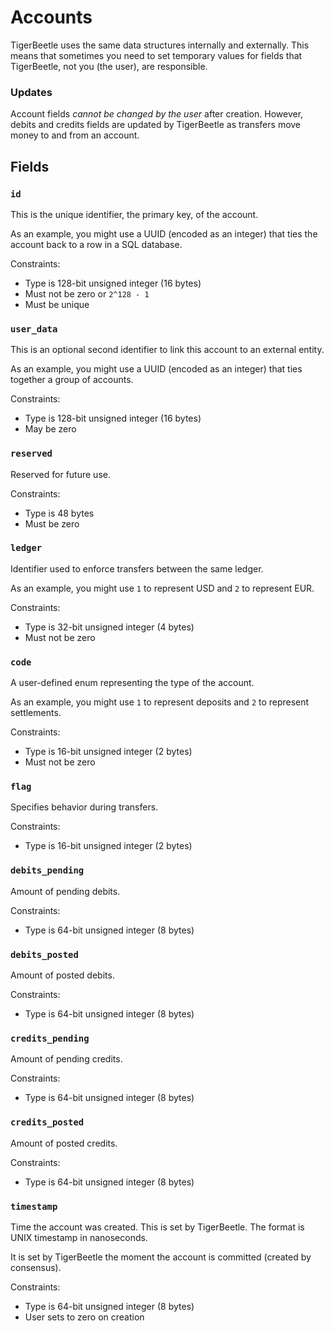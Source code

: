 # Accounts

TigerBeetle uses the same data structures internally and
externally. This means that sometimes you need to set temporary values
for fields that TigerBeetle, not you (the user), are responsible.

### Updates

Account fields *cannot be changed by the user* after
creation. However, debits and credits fields are updated by
TigerBeetle as transfers move money to and from an account.

## Fields

### `id`

This is the unique identifier, the primary key, of the account.

As an example, you might use a UUID (encoded as an integer) that ties
the account back to a row in a SQL database.

Constraints:

* Type is 128-bit unsigned integer (16 bytes)
* Must not be zero or `2^128 - 1`
* Must be unique

### `user_data`

This is an optional second identifier to link this account to an
external entity.

As an example, you might use a UUID (encoded as an integer) that
ties together a group of accounts.

Constraints:

* Type is 128-bit unsigned integer (16 bytes)
* May be zero

### `reserved`

Reserved for future use.

Constraints:

* Type is 48 bytes
* Must be zero

### `ledger`

Identifier used to enforce transfers between the same ledger.

As an example, you might use `1` to represent USD and `2` to represent
EUR.

Constraints:

* Type is 32-bit unsigned integer (4 bytes)
* Must not be zero

### `code`

A user-defined enum representing the type of the account.

As an example, you might use `1` to represent deposits and `2` to
represent settlements.

Constraints:

* Type is 16-bit unsigned integer (2 bytes)
* Must not be zero

### `flag`

Specifies behavior during transfers.

Constraints:

* Type is 16-bit unsigned integer (2 bytes)

### `debits_pending`

Amount of pending debits.

Constraints:

* Type is 64-bit unsigned integer (8 bytes)

### `debits_posted`

Amount of posted debits.

Constraints:

* Type is 64-bit unsigned integer (8 bytes)

### `credits_pending`

Amount of pending credits.

Constraints:

* Type is 64-bit unsigned integer (8 bytes)

### `credits_posted`

Amount of posted credits.

Constraints:

* Type is 64-bit unsigned integer (8 bytes)

### `timestamp`

Time the account was created. This is set by TigerBeetle. The format
is UNIX timestamp in nanoseconds.

It is set by TigerBeetle the moment the account is committed (created
by consensus).

Constraints:

* Type is 64-bit unsigned integer (8 bytes)
* User sets to zero on creation
